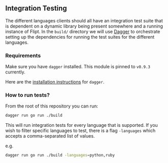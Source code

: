 ## Integration Testing

The different languages clients should all have an integration test suite that is dependent on a dynamic library being present somewhere and a running instance of Flipt. In the `build/` directory we will use [Dagger](https://dagger.io/) to orchestrate setting up the dependencies for running the test suites for the different languages.

### Requirements

Make sure you have `dagger` installed. This module is pinned to `v0.9.3` currently.

Here are the [installation instructions](https://docs.dagger.io/quickstart/729236/cli) for `dagger`.

### How to run tests?

From the root of this repository you can run:

```bash
dagger run go run ./build
```

This will run integration tests for every language that is supported. If you wish to filter specific languages to test, there is a flag `-languages` which accepts a comma-separated list of values.

e.g.

```bash
dagger run go run ./build -languages=python,ruby
```
